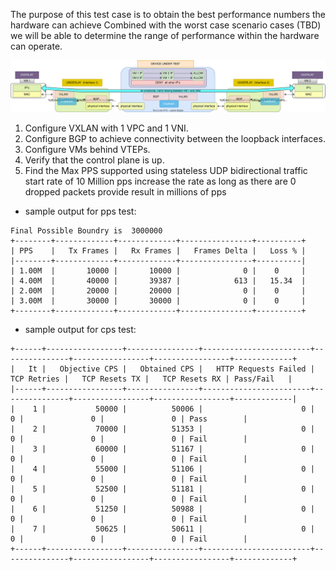 The purpose of this test case is to obtain the best performance numbers the hardware can achieve
Combined with the worst case scenario cases (TBD) we will be able to determine the range of performance within the hardware can operate.

![vxlan_1vpc_1ip](../../../../images/test_vxlan_1vpc_1ip.svg)

1. Configure VXLAN with 1 VPC and 1 VNI.
2. Configure BGP to achieve connectivity between the loopback interfaces.
3. Configure VMs behind VTEPs.
4. Verify that the control plane is up.
5. Find the Max PPS supported using stateless UDP bidirectional traffic
	start rate of 10 Million pps
	increase the rate as long as there are 0 dropped packets
	provide result in millions of pps


- sample output for pps test:
```
Final Possible Boundry is  3000000
+--------+-------------+-------------+----------------+----------+
| PPS    |   Tx Frames |   Rx Frames |   Frames Delta |   Loss % |
|--------+-------------+-------------+----------------+----------|
| 1.00M  |       10000 |       10000 |              0 |    0     |
| 4.00M  |       40000 |       39387 |            613 |   15.34  |
| 2.00M  |       20000 |       20000 |              0 |    0     |
| 3.00M  |       30000 |       30000 |              0 |    0     |
+--------+-------------+-------------+----------------+----------+
```



- sample output for cps test:
```
+------+-----------------+----------------+------------------------+---------------+-----------------+-----------------+-------------+
|   It |   Objective CPS |   Obtained CPS |   HTTP Requests Failed |   TCP Retries |   TCP Resets TX |   TCP Resets RX | Pass/Fail   |
|------+-----------------+----------------+------------------------+---------------+-----------------+-----------------+-------------|
|    1 |      	   50000 |          50006 |                      0 |             0 |               0 |               0 | Pass        |
|    2 |      	   70000 |          51353 |                      0 |             0 |               0 |               0 | Fail        |
|    3 |           60000 |          51167 |                      0 |             0 |               0 |               0 | Fail        |
|    4 |           55000 |          51106 |                      0 |             0 |               0 |               0 | Fail        |
|    5 |           52500 |          51181 |                      0 |             0 |               0 |               0 | Fail        |
|    6 |           51250 |          50988 |                      0 |             0 |               0 |               0 | Fail        |
|    7 |           50625 |          50611 |                      0 |             0 |               0 |               0 | Fail        |
+------+-----------------+----------------+------------------------+---------------+-----------------+-----------------+-------------+
```
